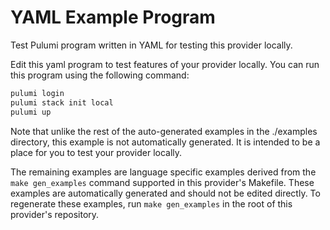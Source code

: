 # YAML Example Program

Test Pulumi program written in YAML for testing this provider locally.

Edit this yaml program to test features of your provider locally. You can run this program using the following command:

```bash
pulumi login
pulumi stack init local
pulumi up
```

Note that unlike the rest of the auto-generated examples in the ./examples directory, this example is not automatically generated. It is intended to be a place for you to test your provider locally.

The remaining examples are language specific examples derived from the `make gen_examples` command supported in this provider's Makefile. These examples are automatically generated and should not be edited directly. To regenerate these examples, run `make gen_examples` in the root of this provider's repository.

